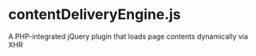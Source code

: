 # contentDeliveryEngine.js
A PHP-integrated jQuery plugin that loads page contents dynamically via XHR
